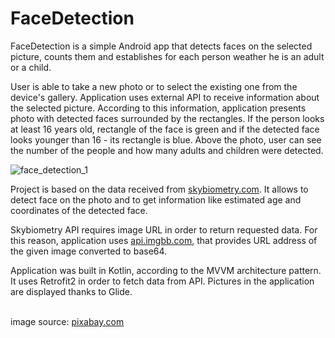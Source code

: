 # FaceDetection

FaceDetection is a simple Android app that detects faces on the selected picture, counts them and establishes for each person weather he is an adult or a child.

User is able to take a new photo or to select the existing one from the device's gallery. Application uses external API to receive information about the selected picture. According to this information, application presents photo with detected faces surrounded by the rectangles. If the person looks at least 16 years old, rectangle of the face is green and if the detected face looks younger than 16 - its rectangle is blue. Above the photo, user can see the number of the people and how many adults and children were detected.

![face_detection_1](https://user-images.githubusercontent.com/56269299/153762593-b0432c70-74d9-470e-85a4-691d051213d5.png)

Project is based on the data received from [skybiometry.com](https://skybiometry.com). It allows to detect face on the photo and to get information like estimated age and coordinates of the detected face.

Skybiometry API requires image URL in order to return requested data. For this reason, application uses [api.imgbb.com](https://api.imgbb.com), that provides URL address of the given image converted to base64.

Application was built in Kotlin, according to the MVVM architecture pattern. It uses Retrofit2 in order to fetch data from API. Pictures in the application are displayed thanks to Glide.
<br/><br/>

image source: [pixabay.com](https://pixabay.com)
